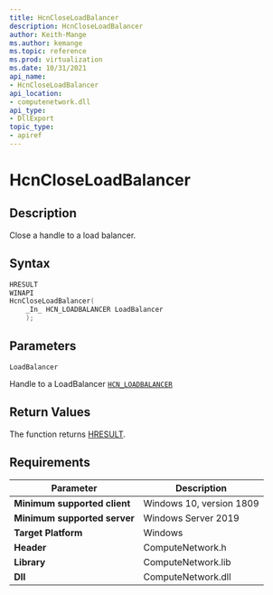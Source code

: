 ```yaml
---
title: HcnCloseLoadBalancer
description: HcnCloseLoadBalancer
author: Keith-Mange
ms.author: kemange
ms.topic: reference
ms.prod: virtualization
ms.date: 10/31/2021
api_name:
- HcnCloseLoadBalancer
api_location:
- computenetwork.dll
api_type:
- DllExport
topic_type:
- apiref
---
```

# HcnCloseLoadBalancer

## Description

Close a handle to a load balancer.

## Syntax

```cpp
HRESULT
WINAPI
HcnCloseLoadBalancer(
    _In_ HCN_LOADBALANCER LoadBalancer
    );
```

## Parameters

`LoadBalancer`

Handle to a LoadBalancer [`HCN_LOADBALANCER`](./HCN_LOADBALANCER.md)

## Return Values

The function returns [HRESULT](./HCNHResult.md).

## Requirements

|Parameter|Description|
|---|---|
| **Minimum supported client** | Windows 10, version 1809 |
| **Minimum supported server** | Windows Server 2019 |
| **Target Platform** | Windows |
| **Header** | ComputeNetwork.h |
| **Library** | ComputeNetwork.lib |
| **Dll** | ComputeNetwork.dll |


